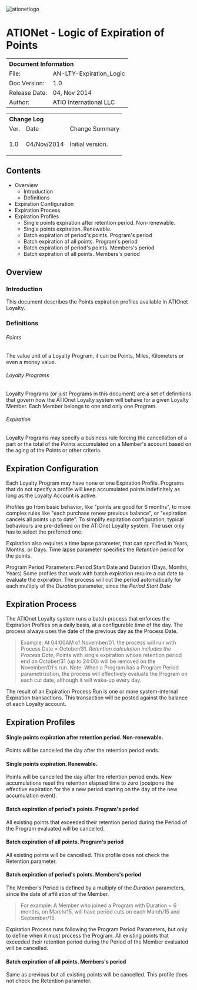 ![ationetlogo](https://github.com/atioint/ationetdocs/blob/master/Content/Images/ATIOnetLogo_250x70.png)
<!-- ![ationetlogo abc](Content/Images/ATIOnetLogo_250x70.png) -->

# ATIONet - Logic of Expiration of Points

<table>
	<tr>
		<th colspan="2" align="left">
			Document Information
		</th>
	</tr>
	<tr>
		<td>
			File:
		</td>
		<td>
			AN-LTY-Expiration_Logic
		</td>
	</tr>
	<tr>
		<td>
			Doc Version:
		</td>
		<td>
			1.0
		</td>
	</tr>
	<tr>
		<td>
			Release Date:
		</td>
		<td>
			04, Nov 2014
		</td>
	</tr>
	<tr>
		<td>
			Author:
		</td>
		<td>
			ATIO International LLC
		</td>
	</tr>
</table>

<table>
	<tr>
		<th colspan="3" align="left">
			Change Log
		</th>
	</tr>
	<tr>
		<td>
			Ver.
		</td>
		<td>
			Date
		</td>
		<td>
			Change Summary
		</td>
	</tr>
	<tr valign="top">
		<td>
			<p>1.0</p>
		</td>
		<td>
			<p>04/Nov/2014</p>
		</td>
		<td>
			<p>Initial version.</p>
		</td>
	</tr>
</table>

## Contents

<!-- MarkdownTOC depth=4 -->

- Overview
	- Introduction
	- Definitions
- Expiration Configuration
- Expiration Process
- Expiration Profiles
	- Single points expiration after retention period. Non-renewable.
	- Single points expiration. Renewable.
	- Batch expiration of period's points. Program's period
	- Batch expiration of all points. Program's period
	- Batch expiration of period's points. Members's period
	- Batch expiration of all points. Members's period

<!-- /MarkdownTOC -->

## Overview

### Introduction

This document describes the Points expiration profiles available in ATIOnet Loyalty.

### Definitions

###### Points
The value unit of a Loyalty Program, it can be Points, Miles, Kilometers or even a money value.

###### Loyalty Programs
Loyalty Programs (or just Programs in this document) are a set of definitions that govern how the ATIOnet Loyalty system will behave for a given Loyalty Member. Each Member belongs to one and only one Program.

###### Expiration
Loyalty Programs may specify a business rule forcing the cancellation of a part or the total of the Points accumulated on a Member's account based on the aging of the Points or other criteria. 

## Expiration Configuration
Each Loyalty Program may have none or one Expiration Profile. Programs that do not specify a profile will keep accumulated points indefinitely as long as the Loyalty Account is active. 

Profiles go from basic behavior, like "points are good for 6 months", to more complex rules like "each purchase renew previous balance", or "expiration cancels all points up to date". To simplify expiration configuration, typical behaviours are pre-defined on the ATIOnet Loyalty system. The user only has to select the preferred one.  

Expiration also requires a time lapse parameter, that can specified in Years, Months, or Days. Time lapse parameter specifies the _Retention_ period for the points.

Program Period Parameters: Period Start Date and Duration (Days, Months, Years)	
Some profiles that work with batch expiration require a cut date to evaluate the expiration. The process will cut the period automatically for each multiply of the _Duration_ parameter, since the _Period Start Date_

## Expiration Process

The ATIOnet Loyalty system runs a batch process that enforces the Expiration Profiles on a daily basis, at a configurable time of the day. The process always uses the date of the previous day as the Process Date. 
>Example: At 04:00AM of November/01. the process will run with Process Date = October/31. _Retention calculation includes the Process Date_, Points with single expiration whose retention period end on October/31 (up to 24:00) will be removed on the November/01's run.
>Note: When a Program has a Program Period parametrization, the process will effectively evaluate the Program on each cut date, although it will wake-up every day.

The result of an Expiration Process Run is one or more system-internal Expiration transactions. This transaction will be posted against the balance of each Loyalty account.

## Expiration Profiles

#### Single points expiration after retention period. Non-renewable.
Points will be cancelled the day after the retention period ends.

#### Single points expiration. Renewable.
Points will be cancelled the day after the retention period ends. New accumulations reset the retention elapsed time to zero (postpone the effective expiration for the a new period starting on the day of the new accumulation event).

#### Batch expiration of period's points. Program's period
All existing points that exceeded their retention period during the Period of the Program evaluated will be cancelled.

#### Batch expiration of all points. Program's period
All existing points will be cancelled. This profile does not check the Retention parameter.

#### Batch expiration of period's points. Members's period
The Member's Period is defined by a multiply of the _Duration_ parameters, since the date of affiliation of the Member.
>For example: A Member who joined a Program with Duration = 6 months, on March/15, will have period cuts on each March/15 and September/15.

Expiration Process runs following the Program Period Parameters, but only to define when it must process the Program. 
All existing points that exceeded their retention period during the Period of the Member evaluated will be cancelled.

#### Batch expiration of all points. Members's period
Same as previous but all existing points will be cancelled. This profile does not check the Retention parameter.



